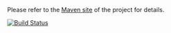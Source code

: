 Please refer to the [Maven site] of the project for details.

[![Build Status](https://secure.travis-ci.org/mnuessler/maven-site-markdown-example.png)](https://travis-ci.org/mnuessler/maven-site-markdown-example)

[Maven site]: http://mnuessler.github.io/maven-site-markdown-example/
